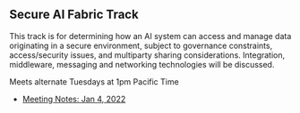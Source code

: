 ## Secure AI Fabric Track

This track is for determining how an AI system can access and manage data originating in a secure environment, subject to governance constraints, access/security issues, and multiparty sharing considerations.  Integration, middleware, messaging and networking technologies will be discussed.

Meets alternate Tuesdays at 1pm Pacific Time

- [Meeting Notes: Jan 4, 2022](wiki/notes-20220104-en-mid.txt)

<!-- vim: ft=markdown
!-->
